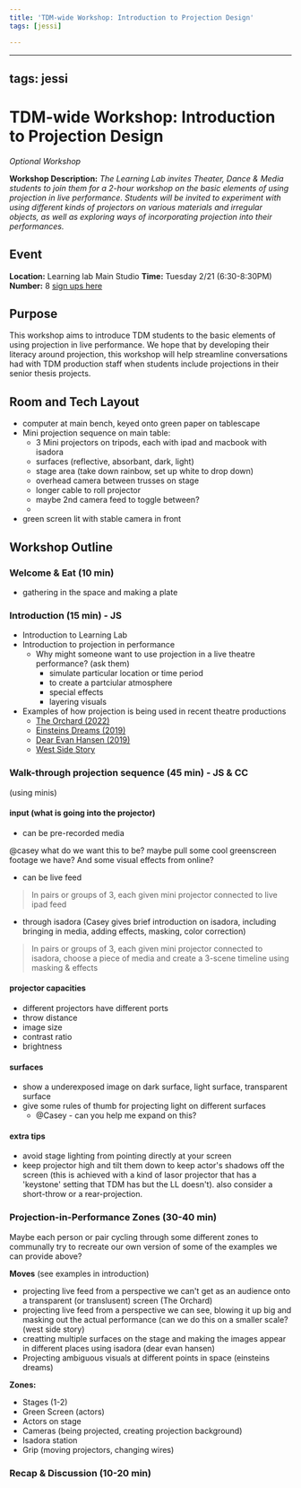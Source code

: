 ```yaml
---
title: 'TDM-wide Workshop: Introduction to Projection Design'
tags: [jessi]

---
```


---
tags: jessi
---

# TDM-wide Workshop: Introduction to Projection Design

*Optional Workshop*

**Workshop Description:** *The Learning Lab invites Theater, Dance & Media students to join them for a 2-hour workshop on the basic elements of using projection in live performance. Students will be invited to experiment with using different kinds of projectors on various materials and irregular objects, as well as exploring ways of incorporating projection into their performances.*

## Event

**Location:** Learning lab Main Studio
**Time:** Tuesday 2/21 (6:30-8:30PM)
**Number:** 8 [sign ups here](https://docs.google.com/spreadsheets/d/1RY-J7taZwO2tmFRctjj2oBg06ZfPmZE702Jojkw5IdI/edit?usp=sharing)

## Purpose

This workshop aims to introduce TDM students to the basic elements of using projection in live performance. We hope that by developing their literacy around projection, this workshop will help streamline conversations had with TDM production staff when students include projections in their senior thesis projects.

## Room and Tech Layout
* computer at main bench, keyed onto green paper on tablescape
* Mini projection sequence on main table:
    * 3 Mini projectors on tripods, each with ipad and macbook with isadora
    * surfaces (reflective, absorbant, dark, light)
    * stage area (take down rainbow, set up white to drop down)
    * overhead camera between trusses on stage
    * longer cable to roll projector
    * maybe 2nd camera feed to toggle between?
    * 
* green screen lit with stable camera in front

## Workshop Outline

### Welcome & Eat (10 min)
- gathering in the space and making a plate
### Introduction (15 min) - JS

* Introduction to Learning Lab 
* Introduction to projection in performance
    * Why might someone want to use projection in a live theatre performance? (ask them)
        * simulate particular location or time period
        * to create a partciular atmosphere
        * special effects
        * layering visuals
* Examples of how projection is being used in recent theatre productions
    * [The Orchard (2022)](https://slack-files.com/T0HTW3H0V-F04P8V1MK9P-9c5adad969)
    * [Einsteins Dreams (2019)](https://slack-files.com/T0HTW3H0V-F04P903AKLZ-9c067a5264)
    * [ Dear Evan Hansen (2019)
](https://slack-files.com/T0HTW3H0V-F04P91X7HED-e05a76366d)
    * [West Side Story](https://files.slack.com/files-pri/T0HTW3H0V-F04NU113D9T/screenshot_2023-02-09_at_1.09.37_pm.png?pub_secret=b8a89cca60) 

### Walk-through projection sequence (45 min) - JS & CC
(using minis)

#### input (what is going into the projector)
- can be pre-recorded media

@casey what do we want this to be? maybe pull some cool greenscreen footage we have? And some visual effects from online?


- can be live feed

> In pairs or groups of 3, each given mini projector connected to live ipad feed
 
- through isadora (Casey gives brief introduction on isadora, including bringing in media, adding effects, masking, color correction) 

> In pairs or groups of 3, each given mini projector connected to isadora, choose a piece of media and create a 3-scene timeline using masking & effects

#### projector capacities
- different projectors have different ports 
- throw distance
- image size
- contrast ratio
- brightness

#### surfaces 
   - show a underexposed image on dark surface, light surface, transparent surface 
- give some rules of thumb for projecting light on different surfaces
    - @Casey  - can you help me expand on this?

#### extra tips
* avoid stage lighting from pointing directly at your screen
* keep projector high and tilt them down to keep actor's shadows off the screen (this is achieved with a kind of lasor projector that has a 'keystone' setting that TDM has but the LL doesn't). also consider a short-throw or a rear-projection. 



### Projection-in-Performance Zones (30-40 min)

Maybe each person or pair cycling through some different zones to communally try to recreate our own version of some of the examples we can provide above?

**Moves** (see examples in introduction)
- projecting live feed from a perspective we can't get as an audience onto a transparent (or translusent) screen (The Orchard)
- projecting live feed from a perspective we can see, blowing it up big and masking out the actual performance (can we do this on a smaller scale? (west side story)
- creatting multiple surfaces on the stage and making the images appear in different places using isadora (dear evan hansen)
- Projecting ambiguous visuals at different points in space (einsteins dreams)

**Zones:**

- Stages (1-2)
- Green Screen (actors)
- Actors on stage
- Cameras (being projected, creating projection background)
- Isadora station
- Grip (moving projectors, changing wires)

### Recap & Discussion (10-20 min)











